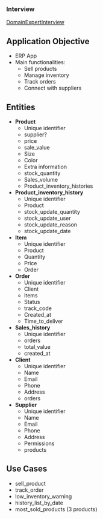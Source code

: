### Interview

[DomainExpertInterview](https://efficient-sloth-d85.notion.site/Atividade-Mapeando-o-dom-nio-38963358ffd74289b824ff73b187165d)

## Application Objective

- ERP App
- Main functionalities:
    - Sell products
    - Manage inventory
    - Track orders
    - Connect with suppliers

## Entities

- **Product**
    - Unique identifier
    - supplier?
    - price
    - sale_value
    - Size
    - Color
    - Extra information
    - stock_quantity
    - Sales_volume
    - Product_inventory_histories
- **Product_inventory_history**
    - Unique identifier
    - Product
    - stock_update_quantity
    - stock_update_user
    - stock_update_reason
    - stock_update_date
- **Item**
    - Unique identifier
    - Product
    - Quantity
    - Price
    - Order
- **Order**
    - Unique identifier
    - Client
    - items
    - Status
    - track_code
    - Created_at
    - Time_to_deliver
- **Sales_history**
    - Unique identifier
    - orders
    - total_value
    - created_at
- **Client**
    - Unique identifier
    - Name
    - Email
    - Phone
    - Address
    - orders
- **Supplier**
    - Unique identifier
    - Name
    - Email
    - Phone
    - Address
    - Permissions
    - products

## Use Cases

- sell_product
- track_order
- low_inventory_warning
- history_list_by_date
- most_sold_products (3 products)